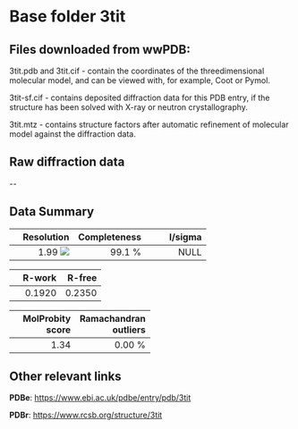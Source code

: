 # Base folder 3tit

## Files downloaded from wwPDB:

3tit.pdb and 3tit.cif - contain the coordinates of the threedimensional molecular model, and can be viewed with, for example, Coot or Pymol.

3tit-sf.cif - contains deposited diffraction data for this PDB entry, if the structure has been solved with X-ray or neutron crystallography.

3tit.mtz - contains structure factors after automatic refinement of molecular model against the diffraction data.

## Raw diffraction data

--<br> 

## Data Summary
|   | Resolution | Completeness| I/sigma |
|---|-------------:|----------------:|--------------:|
|   |1.99 ![](https://github.com/thorn-lab/coronavirus_structural_task_force/blob/master/outreach/ang.svg)|99.1  %|<img width=50/>NULL |

|   | **R-work**| **R-free**   
|---|-------------:|----------------:|           
||0.1920|0.2350|

|   |**MolProbity<br>score**| **Ramachandran<br>outliers** 
|---|-------------:|----------------:|
||1.34|0.00 %|

## Other relevant links 
**PDBe**:  https://www.ebi.ac.uk/pdbe/entry/pdb/3tit
 
**PDBr**: https://www.rcsb.org/structure/3tit 

